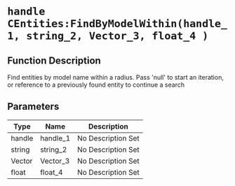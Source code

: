 # `handle CEntities:FindByModelWithin(handle_1, string_2, Vector_3, float_4 )`
## Function Description
Find entities by model name within a radius. Pass 'null' to start an iteration, or reference to a previously found entity to continue a search
## Parameters
Type|Name|Description
--|--|--
handle|handle_1|No Description Set
string|string_2|No Description Set
Vector|Vector_3|No Description Set
float|float_4|No Description Set
